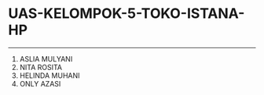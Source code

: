 # UAS-KELOMPOK-5-TOKO-ISTANA-HP
---
1. ASLIA MULYANI
2. NITA ROSITA
3. HELINDA MUHANI
4. ONLY AZASI
